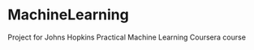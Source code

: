 MachineLearning
===============

Project for Johns Hopkins Practical Machine Learning Coursera course
